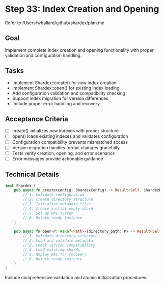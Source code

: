 # Step 33: Index Creation and Opening

Refer to /Users/wballard/github/shardex/plan.md

## Goal
Implement complete index creation and opening functionality with proper validation and configuration handling.

## Tasks
- Implement Shardex::create() for new index creation
- Implement Shardex::open() for existing index loading
- Add configuration validation and compatibility checking
- Support index migration for version differences
- Include proper error handling and recovery

## Acceptance Criteria
- [ ] create() initializes new indexes with proper structure
- [ ] open() loads existing indexes and validates configuration
- [ ] Configuration compatibility prevents mismatched access
- [ ] Version migration handles format changes gracefully
- [ ] Tests verify creation, opening, and error scenarios
- [ ] Error messages provide actionable guidance

## Technical Details
```rust
impl Shardex {
    pub async fn create(config: ShardexConfig) -> Result<Self, ShardexError> {
        // 1. Validate configuration
        // 2. Create directory structure
        // 3. Initialize metadata files
        // 4. Create initial empty shard
        // 5. Set up WAL system
        // 6. Return ready instance
    }
    
    pub async fn open<P: AsRef<Path>>(directory_path: P) -> Result<Self, ShardexError> {
        // 1. Validate directory structure
        // 2. Load and validate metadata
        // 3. Check version compatibility
        // 4. Load existing shards
        // 5. Replay WAL for recovery
        // 6. Return ready instance
    }
}
```

Include comprehensive validation and atomic initialization procedures.
